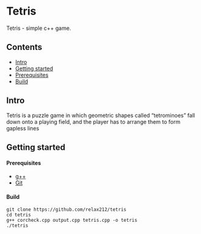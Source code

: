 # Tetris

Tetris - simple c++ game.

## Contents

* [Intro](#intro)
* [Getting started](#getting-started)
* [Prerequisites](#prerequisites)
* [Build](#build)

## Intro

Tetris is a puzzle game in which geometric shapes called “tetrominoes” fall down onto a playing field, and the player has to arrange them to form gapless lines


## Getting started

#### Prerequisites

-   [g++](https://gcc.gnu.org/onlinedocs/)
-   [Git](https://git-scm.com/book/en/v2/Getting-Started-Installing-Git)


#### Build

``` console'
git clone https://github.com/relax212/tetris
cd tetris
g++ corcheck.cpp output.cpp tetris.cpp -o tetris
./tetris
```


